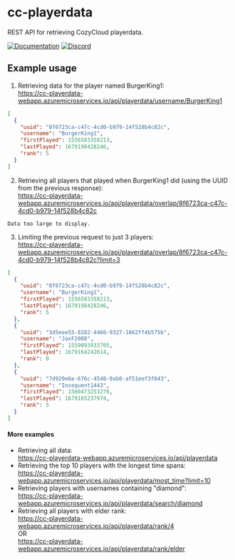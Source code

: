 # cc-playerdata
REST API for retrieving CozyCloud playerdata.

[![Documentation](https://img.shields.io/badge/Documentation-dark%20green?logo=swagger&logoColor=black)](https://cc-playerdata-webapp.azuremicroservices.io)
[![Discord](https://img.shields.io/discord/280048938000580609?logo=discord&logoColor=white&label=Discord&color=7289da)](https://discord.gg/vBEWAuY)

## Example usage

1. Retrieving data for the player named BurgerKing1:
<br>https://cc-playerdata-webapp.azuremicroservices.io/api/playerdata/username/BurgerKing1
```json
[
  {
    "uuid": "8f6723ca-c47c-4cd0-b979-14f528b4c82c",
    "username": "BurgerKing1",
    "firstPlayed": 1556583358213,
    "lastPlayed": 1679198428246,
    "rank": 5
  }
]
```
2. Retrieving all players that played when BurgerKing1 did (using the UUID from the previous response):
<br>https://cc-playerdata-webapp.azuremicroservices.io/api/playerdata/overlap/8f6723ca-c47c-4cd0-b979-14f528b4c82c
```
Data too large to display.
```
3. Limiting the previous request to just 3 players:
<br>https://cc-playerdata-webapp.azuremicroservices.io/api/playerdata/overlap/8f6723ca-c47c-4cd0-b979-14f528b4c82c?limit=3
```json
[
  {
    "uuid": "8f6723ca-c47c-4cd0-b979-14f528b4c82c",
    "username": "BurgerKing1",
    "firstPlayed": 1556583358213,
    "lastPlayed": 1679198428246,
    "rank": 5
  },
  {
    "uuid": "3d5eee55-8282-4466-9327-1862ff4b575b",
    "username": "JaxF2008",
    "firstPlayed": 1559093933705,
    "lastPlayed": 1679164242614,
    "rank": 0
  },
  {
    "uuid": "7d929e6e-676c-4548-9ab0-af51eef3f843",
    "username": "Insequent1443",
    "firstPlayed": 1560473253276,
    "lastPlayed": 1679165237974,
    "rank": 5
  }
]
```
#### More examples
* Retrieving all data:
<br>https://cc-playerdata-webapp.azuremicroservices.io/api/playerdata
* Retrieving the top 10 players with the longest time spans:
<br>https://cc-playerdata-webapp.azuremicroservices.io/api/playerdata/most_time?limit=10
* Retrieving players with usernames containing "diamond":
<br>https://cc-playerdata-webapp.azuremicroservices.io/api/playerdata/search/diamond
* Retrieving all players with elder rank:
<br>https://cc-playerdata-webapp.azuremicroservices.io/api/playerdata/rank/4
<br>OR
<br>https://cc-playerdata-webapp.azuremicroservices.io/api/playerdata/rank/elder
